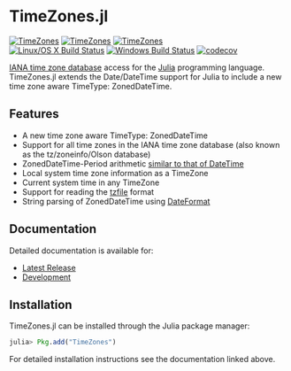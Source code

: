 TimeZones.jl
============

[![TimeZones](http://pkg.julialang.org/badges/TimeZones_0.4.svg)](http://pkg.julialang.org/?pkg=TimeZones)
[![TimeZones](http://pkg.julialang.org/badges/TimeZones_0.5.svg)](http://pkg.julialang.org/?pkg=TimeZones)
[![TimeZones](http://pkg.julialang.org/badges/TimeZones_0.6.svg)](http://pkg.julialang.org/?pkg=TimeZones)
<br/>
[![Linux/OS X Build Status](https://travis-ci.org/JuliaTime/TimeZones.jl.svg?branch=master)](https://travis-ci.org/JuliaTime/TimeZones.jl)
[![Windows Build Status](https://ci.appveyor.com/api/projects/status/ru96a9u8h83j9ixu/branch/master?svg=true)](https://ci.appveyor.com/project/omus/timezones-jl)
[![codecov](https://codecov.io/gh/JuliaTime/TimeZones.jl/branch/master/graph/badge.svg)](https://codecov.io/gh/JuliaTime/TimeZones.jl)

[IANA time zone database](http://www.iana.org/time-zones) access for the [Julia](http://julialang.org/) programming language. TimeZones.jl extends the Date/DateTime support for Julia to include a new time zone aware TimeType: ZonedDateTime.

## Features

* A new time zone aware TimeType: ZonedDateTime
* Support for all time zones in the IANA time zone database (also known as the tz/zoneinfo/Olson database)
* ZonedDateTime-Period arithmetic [similar to that of DateTime](http://julia.readthedocs.io/en/latest/manual/dates/#timetype-period-arithmetic)
* Local system time zone information as a TimeZone
* Current system time in any TimeZone
* Support for reading the [tzfile](http://man7.org/linux/man-pages/man5/tzfile.5.html) format
* String parsing of ZonedDateTime using [DateFormat](https://docs.julialang.org/en/stable/stdlib/dates/#Base.Dates.DateFormat)

## Documentation

Detailed documentation is available for:
* [Latest Release](http://timezonesjl.readthedocs.org/en/stable/)
* [Development](http://timezonesjl.readthedocs.org/en/latest/)

## Installation

TimeZones.jl can be installed through the Julia package manager:

```julia
julia> Pkg.add("TimeZones")
```

For detailed installation instructions see the documentation linked above.
